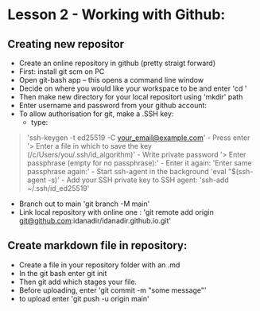 # Lesson 2 - Working with Github:

## Creating new repositor
- Create an online repository in github (pretty straigt forward)
- First: install git scm on PC
- Open git-bash app – this opens a command line window
- Decide on where you would like your workspace to be and enter 
'cd <path>' 
- Then make new directory for your local repositort using 'mkdir' path
- Enter username and password from your github account:
- To allow authorisation for git, make a .SSH key:
	- type: 
> 'ssh-keygen -t ed25519 -C your_email@example.com'
	- Press enter '> Enter a file in which to save the key (/c/Users/you/.ssh/id_algorithm)'
	- Write private password '> Enter passphrase (empty for no passphrase):'
	- Enter it again: 'Enter same passphrase again:'
	- Start ssh-agent in the background	'eval "$(ssh-agent -s)'
	- Add your SSH private key to SSH agent: 'ssh-add ~/.ssh/id_ed25519'
- Branch out to main 'git branch -M main'
- Link local repository with online one : 'git remote add origin git@github.com:idanadir/idanadir.github.io.git'

## Create markdown file in repository:
- Create a file in your repository folder with an .md
- In the git bash enter git init
- Then git add <filename> which stages your file.
- Before uploading, enter 'git commit -m "some message"'
- to upload enter 'git push -u origin main'
